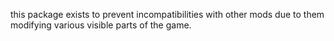 this package exists to prevent incompatibilities with other mods due to them modifying various visible parts of the game.